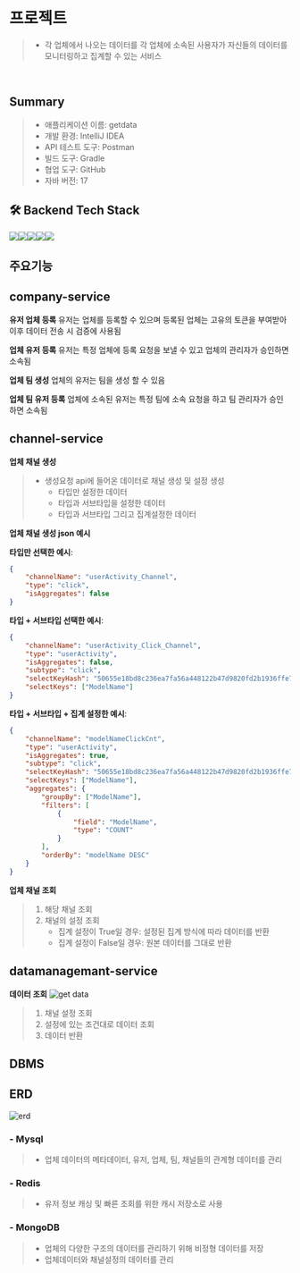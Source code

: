 # 프로젝트
> - 각 업체에서 나오는 데이터를 각 업체에 소속된 사용자가 자신들의 데이터를 모니터링하고 집계할 수 있는 서비스
<br/>

## Summary
> - 애플리케이션 이름: getdata
> - 개발 환경: IntelliJ IDEA
> - API 테스트 도구: Postman
> - 빌드 도구: Gradle
> - 협업 도구: GitHub
> - 자바 버전: 17


## 🛠️ Backend Tech Stack
<img src="https://img.shields.io/badge/Java-007396?style=for-the-badge&logo=Java&logoColor=white"><img src="https://img.shields.io/badge/Spring Boot-6DB33F?style=for-the-badge&logo=Spring Boot&logoColor=white"><img src="https://img.shields.io/badge/mysql-4479A1?style=for-the-badge&logo=mysql&logoColor=white"><img src="https://img.shields.io/badge/mongodb-47A248?style=for-the-badge&logo=mongodb&logoColor=white"><img src="https://img.shields.io/badge/Redis-DC382D?style=for-the-badge&logo=redis&logoColor=white">
<br/>

## **주요기능**
## **company-service**
  **유저 업체 등록** 
  유저는 업체를 등록할 수 있으며 등록된 업체는 고유의 토큰을 부여받아 이후 데이터 전송 시 검증에 사용됨
  
  **업체 유저 등록**
  유저는 특정 업체에 등록 요청을 보낼 수 있고 업체의 관리자가 승인하면 소속됨
  
  **업체 팀 생성**
  업체의 유저는 팀을 생성 할 수 있음
  
  **업체 팀 유저 등록**
  업체에 소속된 유저는 특정 팀에 소속 요청을 하고 팀 관리자가 승인하면 소속됨 

## **channel-service**
  **업체 채널 생성**
  > - 생성요청 api에 들어온 데이터로 채널 생성 및 설정 생성 
  >   - 타입만 설정한 데이터 
  >   - 타입과 서브타입을 설정한 데이터 
  >   - 타입과 서브타입 그리고 집계설정한 데이터

  **업체 채널 생성 json 예시**
  
 **타입만 선택한 예시**:
  ```json
  {
      "channelName": "userActivity_Channel",
      "type": "click",
      "isAggregates": false
  }
  ```
  **타입 + 서브타입 선택한 예시**:
  ```json
  {
      "channelName": "userActivity_Click_Channel",
      "type": "userActivity",
      "isAggregates": false,
      "subtype": "click",
      "selectKeyHash": "50655e18bd8c236ea7fa56a448122b47d9820fd2b1936ffe7cd22ec52357d88e",
      "selectKeys": ["ModelName"]
  }
  ```
  **타입 + 서브타입 + 집계 설정한 예시**:
  ```json
  {
      "channelName": "modelNameClickCnt",
      "type": "userActivity",
      "isAggregates": true,
      "subtype": "click",
      "selectKeyHash": "50655e18bd8c236ea7fa56a448122b47d9820fd2b1936ffe7cd22ec52357d88e",
      "selectKeys": ["ModelName"],
      "aggregates": {
          "groupBy": ["ModelName"],
          "filters": [
              {
                  "field": "ModelName",
                  "type": "COUNT"
              }
          ],
          "orderBy": "modelName DESC"
      }
  }
  ```
**업체 채널 조회**
  > 1. 해당 채널 조회 
  > 2. 채널의 설정 조회 </br>
  >    - 집계 설정이 True일 경우: 설정된 집계 방식에 따라 데이터를 반환</br>
  >    - 집계 설정이 False일 경우: 원본 데이터를 그대로 반환
## **datamanagemant-service**
  **데이터 조회**
![get data](https://github.com/user-attachments/assets/b1cf3c4e-c191-4a30-b308-bd00ef9fb8f4)
  > 1. 채널 설정 조회
  > 2. 설정에 있는 조건대로 데이터 조회
  > 3. 데이터 반환
## DBMS
## **ERD**
![erd](https://github.com/user-attachments/assets/1b41f850-68e7-4538-b838-e42ec64561a5)
### - Mysql
> - 업체 데이터의 메타데이터, 유저, 업체, 팀, 채널들의 관계형 데이터를 관리
### - Redis
> - 유저 정보 캐싱 및 빠른 조회를 위한 캐시 저장소로 사용
### - MongoDB
> - 업체의 다양한 구조의 데이터를 관리하기 위해 비정형 데이터를 저장
> - 업체데이터와 채널설정의 데이터를 관리
<br/>
